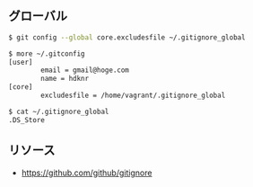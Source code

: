 ## グローバル

~~~bash
$ git config --global core.excludesfile ~/.gitignore_global
~~~

~~~bash
$ more ~/.gitconfig
[user]
        email = gmail@hoge.com
        name = hdknr
[core]
        excludesfile = /home/vagrant/.gitignore_global
~~~        

~~~bash
$ cat ~/.gitignore_global
.DS_Store
~~~

## リソース

- https://github.com/github/gitignore

